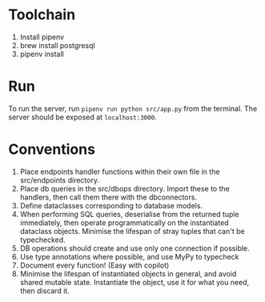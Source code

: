 # Toolchain

1. Install pipenv
2. brew install postgresql
3. pipenv install

# Run

To run the server, run
`pipenv run python src/app.py`
from the terminal. The server should be exposed at `localhost:3000`.

# Conventions

1. Place endpoints handler functions within their own file in the src/endpoints directory.
2. Place db queries in the src/dbops directory. Import these to the handlers, then call them there with the dbconnectors.
3. Define dataclasses corresponding to database models.
4. When performing SQL queries, deserialise from the returned tuple immediately, then operate programmatically on the instantiated dataclass objects. Minimise the lifespan of stray tuples that can't be typechecked.
5. DB operations should create and use only one connection if possible.
6. Use type annotations where possible, and use MyPy to typecheck
7. Document every function! (Easy with copilot)
8. Minimise the lifespan of instantiated objects in general, and avoid shared mutable state. Instantiate the object, use it for what you need, then discard it.
